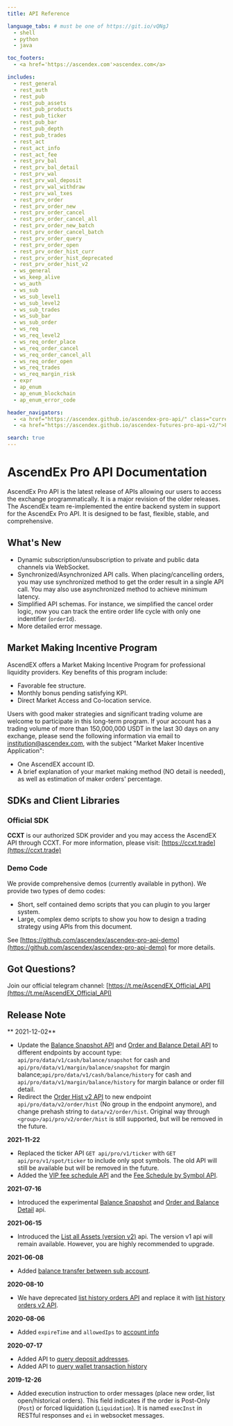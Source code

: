 ```yaml
---
title: API Reference

language_tabs: # must be one of https://git.io/vQNgJ
  - shell
  - python
  - java

toc_footers:
  - <a href='https://ascendex.com'>ascendex.com</a>

includes:
  - rest_general
  - rest_auth
  - rest_pub
  - rest_pub_assets
  - rest_pub_products
  - rest_pub_ticker
  - rest_pub_bar
  - rest_pub_depth
  - rest_pub_trades
  - rest_act
  - rest_act_info
  - rest_act_fee
  - rest_prv_bal
  - rest_prv_bal_detail
  - rest_prv_wal
  - rest_prv_wal_deposit
  - rest_prv_wal_withdraw
  - rest_prv_wal_txes
  - rest_prv_order
  - rest_prv_order_new
  - rest_prv_order_cancel
  - rest_prv_order_cancel_all
  - rest_prv_order_new_batch
  - rest_prv_order_cancel_batch
  - rest_prv_order_query
  - rest_prv_order_open
  - rest_prv_order_hist_curr
  - rest_prv_order_hist_deprecated
  - rest_prv_order_hist_v2
  - ws_general
  - ws_keep_alive
  - ws_auth
  - ws_sub
  - ws_sub_level1
  - ws_sub_level2
  - ws_sub_trades
  - ws_sub_bar
  - ws_sub_order
  - ws_req
  - ws_req_level2
  - ws_req_order_place
  - ws_req_order_cancel
  - ws_req_order_cancel_all
  - ws_req_order_open
  - ws_req_trades
  - ws_req_margin_risk
  - expr
  - ap_enum
  - ap_enum_blockchain
  - ap_enum_error_code

header_navigators:
  - <a href="https://ascendex.github.io/ascendex-pro-api/" class="current">Cash/Margin APIs</a>
  - <a href="https://ascendex.github.io/ascendex-futures-pro-api-v2/">Futures APIs</a>

search: true
---
```



# AscendEx Pro API Documentation

AscendEx Pro API is the latest release of APIs allowing our users to access the exchange programmatically. It is a major revision 
of the older releases. The AscendEx team re-implemented the entire backend system in support for the AscendEx Pro API. It is designed
to be fast, flexible, stable, and comprehensive. 

## What's New

* Dynamic subscription/unsubscription to private and public data channels via WebSocket. 
* Synchronized/Asynchronized API calls. When placing/cancelling orders, you may use synchronized method 
  to get the order result in a single API call. You may also use asynchronized method to achieve minimum latency. 
* Simplified API schemas. For instance, we simplified the cancel order logic, now you can track the entire order
  life cycle with only one indentifier (`orderId`). 
* More detailed error message.


## Market Making Incentive Program

AscendEX offers a Market Making Incentive Program for professional liquidity providers. Key benefits of this program include:

* Favorable fee structure.
* Monthly bonus pending satisfying KPI.
* Direct Market Access and Co-location service.

Users with good maker strategies and significant trading volume are welcome to participate in this long-term program. If your account has a trading volume of more than 150,000,000 USDT in the last 30 days on any exchange, please send the following information via email to institution@ascendex.com, with the subject "Market Maker Incentive Application":

* One AscendEX account ID.
* A brief explanation of your market making method (NO detail is needed), as well as estimation of maker orders' percentage.



## SDKs and Client Libraries

### Official SDK

**CCXT** is our authorized SDK provider and you may access the AscendEX API through CCXT. For more information, please visit: [https://ccxt.trade](https://ccxt.trade)

### Demo Code

We provide comprehensive demos (currently available in python). We provide two types of demo codes:

* Short, self contained demo scripts that you can plugin to you larger system. 
* Large, complex demo scripts to show you how to design a trading strategy using APIs from this document.

See [https://github.com/ascendex/ascendex-pro-api-demo](https://github.com/ascendex/ascendex-pro-api-demo) for more details.


## Got Questions?

Join our official telegram channel: [https://t.me/AscendEX_Official_API](https://t.me/AscendEX_Official_API)


## Release Note

** 2021-12-02**

* Update the [Balance Snapshot API](#balance-snapshot) and [Order and Balance Detail API](#order-and-balance-detail) to different endpoints by account type: `api/pro/data/v1/cash/balance/snapshot` for cash and `api/pro/data/v1/margin/balance/snapshot` for margin balance;`api/pro/data/v1/cash/balance/history` for cash and `api/pro/data/v1/margin/balance/history` for margin balance or order fill detail.
* Redirect the [Order Hist v2 API](#list-history-orders-v2) to new endpoint `api/pro/data/v2/order/hist` (No group in the endpoint anymore), and change prehash string to `data/v2/order/hist`.  Original way through `<group>/api/pro/v2/order/hist` is still supported, but will be removed in the future.

**2021-11-22**

* Replaced the ticker API `GET api/pro/v1/ticker` with `GET api/pro/v1/spot/ticker` to include only spot symbols. The old API will still be available but will be removed in the future.
* Added the [VIP fee schedule API](#vip-fee-schedule) and the [Fee Schedule by Symbol API](#fee-schedule-by-symbol).

**2021-07-16**

* Introduced the experimental [Balance Snapshot](#balance-snapshot) and [Order and Balance Detail](#order-and-balance-detail) api.

**2021-06-15**

* Introduced the [List all Assets (version v2)](#list-all-assets) api. The version v1 api will remain available. However, you are highly recommended to upgrade. 

**2021-06-08**

* Added [balance transfer between sub account](#balance-transfer-for-subaccount). 

**2020-08-10**

* We have deprecated [list history orders API](#list-history-orders-deprecated) and replace it with [list history orders v2 API](#list-history-orders-v2). 

**2020-08-06**

* Added `expireTime` and `allowedIps` to [account info](#account-info)

**2020-07-17**

* Added API to [query deposit addresses](#query-deposit-addresses).
* Added API to [query wallet transaction history](#query-wallet-transaction-history)

**2019-12-26**

* Added execution instruction to order messages (place new order, list open/historical orders). This field indicates if the order is Post-Only (`Post`) or forced liquidation (`Liquidation`). It is named `execInst` 
  in RESTful responses and `ei` in websocket messages. 
